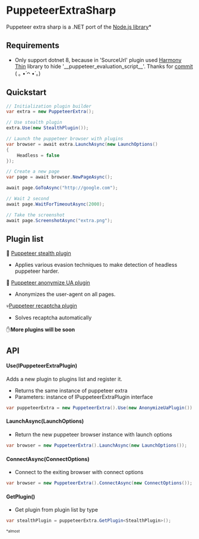 # PuppeteerExtraSharp

Puppeteer extra sharp is a .NET port of the [Node.js library](https://github.com/berstend/puppeteer-extra/tree/master/packages/puppeteer-extra)*

## Requirements

- Only support dotnet 8, because in 'SourceUrl' plugin used [Harmony Thin](https://github.com/pardeike/Harmony) library
to hide '\_\_puppeteer\_evaluation\_script\_\_'. Thanks for [commit](https://github.com/hardkoded/puppeteer-sharp/commit/e8a8133b22f2fe4c754cc8abf5cc6d506f5c9fcc) ( ｡ •̀ ᴖ •́ ｡)

## Quickstart

```c#
// Initialization plugin builder
var extra = new PuppeteerExtra(); 

// Use stealth plugin
extra.Use(new StealthPlugin());   

// Launch the puppeteer browser with plugins
var browser = await extra.LaunchAsync(new LaunchOptions()
{
    Headless = false
});

// Create a new page
var page = await browser.NewPageAsync();

await page.GoToAsync("http://google.com");

// Wait 2 second
await page.WaitForTimeoutAsync(2000);

// Take the screenshot
await page.ScreenshotAsync("extra.png");
```
## Plugin list

🏴 [Puppeteer stealth plugin](https://github.com/Overmiind/PuppeteerExtraSharp/tree/master/Plugins/ExtraStealth)
- Applies various evasion techniques to make detection of headless puppeteer harder.

📃 [Puppeteer anonymize UA plugin](https://github.com/Overmiind/PuppeteerExtraSharp/tree/master/Plugins/AnonymizeUa) 
- Anonymizes the user-agent on all pages.

💀[Puppeteer recaptcha plugin](https://github.com/Overmiind/PuppeteerExtraSharp/tree/master/Plugins/Recaptcha) 
- Solves recaptcha automatically 



✋**More plugins will be soon** 
## API

#### Use(IPuppeteerExtraPlugin)

Adds a new plugin to plugins list and register it. 
- Returns the same instance of puppeteer extra
- Parameters: instance of IPuppeteerExtraPlugin interface
```c# 
var puppeteerExtra = new PuppeteerExtra().Use(new AnonymizeUaPlugin()).Use(new StealthPlugin());
```

#### LaunchAsync(LaunchOptions)

- Return the new puppeteer browser instance with launch options

```c#
var browser = new PuppeteerExtra().LaunchAsync(new LaunchOptions());
```

#### ConnectAsync(ConnectOptions)
- Connect to the exiting browser with connect options
```c#
var browser = new PuppeteerExtra().ConnectAsync(new ConnectOptions());
```

#### GetPlugin<T>()
- Get plugin from plugin list by type
```c# 
var stealthPlugin = puppeteerExtra.GetPlugin<StealthPlugin>();
```

<span style="font-size: 10px">*almost</span>